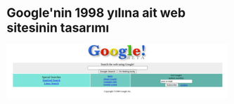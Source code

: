 # Google'nin 1998 yılına ait web sitesinin tasarımı
![Google 1998](https://raw.githubusercontent.com/Kodluyoruz/taskforce/main/css/cssodev3/figures/googlehomepage.png)